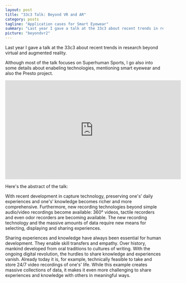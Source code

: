 ```yaml
---
layout: post
title: "33c3 Talk: Beyond VR and AR" 
category: posts
tagline: "Application cases for Smart Eyewear" 
summary: "Last year I gave a talk at the 33c3 about recent trends in research beyond virtual and augmented reality."
picture: "beyondvr2"
---
```


Last year I gave a talk at the 33c3 about recent
trends in research beyond virtual and augmented reality.

Although most of the talk focuses on Superhuman Sports, 
I go also into some details about enabeling technologies, mentioning smart eyewear
and also the Presto project.

<iframe width="560" height="315" src="https://www.youtube.com/embed/8DUkpUrFwMA" frameborder="0" allowfullscreen></iframe>

Here's the abstract of the talk:

With recent development in capture technology, 
preserving one's’ daily experiences and one's’ knowledge 
becomes richer and more comprehensive. Furthermore, 
new recording technologies beyond simple audio/video
recordings become available: 360° videos, tactile 
recorders and even odor recorders are becoming available. 
The new recording technology and the massive amounts of 
data require new means for selecting, displaying and 
sharing experiences.

Sharing experiences and knowledge have always been essential 
for human development. They enable skill transfers and empathy. 
  Over history, mankind developed from oral traditions to 
  cultures of writing. With the ongoing digital revolution, 
  the hurdles to share knowledge and experiences vanish. 
  Already today it is, for example, technically feasible 
  to take and store 24/7 video recordings of one's’ life. 
  While this example creates massive collections of data, it makes it even more challenging to share experiences and knowledge with others in meaningful ways.
